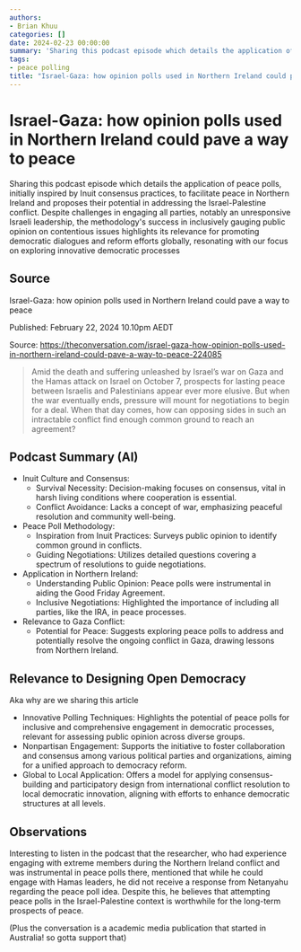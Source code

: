 ```yaml
---
authors:
- Brian Khuu
categories: []
date: 2024-02-23 00:00:00
summary: 'Sharing this podcast episode which details the application of peace polls, initially inspired by Inuit consensus practices, to facilitate peace in Northern Ireland and proposes their potential in addressing the Israel-Palestine conflict. Despite challenges in engaging all parties, notably an unresponsive Israeli leadership, the methodology''s success in inclusively gauging public opinion on contentious issues highlights its relevance for promoting democratic dialogues and reform efforts globally, resonating with our focus on exploring innovative democratic processes.'
tags:
- peace polling
title: "Israel-Gaza: how opinion polls used in Northern Ireland could pave a way to peace"
---
```


# Israel-Gaza: how opinion polls used in Northern Ireland could pave a way to peace

Sharing this podcast episode which details the application of peace polls, initially inspired by Inuit consensus practices, to facilitate peace in Northern Ireland and proposes their potential in addressing the Israel-Palestine conflict. Despite challenges in engaging all parties, notably an unresponsive Israeli leadership, the methodology's success in inclusively gauging public opinion on contentious issues highlights its relevance for promoting democratic dialogues and reform efforts globally, resonating with our focus on exploring innovative democratic processes

<!-- more -->

## Source

Israel-Gaza: how opinion polls used in Northern Ireland could pave a way to peace

Published: February 22, 2024 10.10pm AEDT

Source: <https://theconversation.com/israel-gaza-how-opinion-polls-used-in-northern-ireland-could-pave-a-way-to-peace-224085>

> Amid the death and suffering unleashed by Israel’s war on Gaza and the Hamas attack on Israel on October 7, prospects for lasting peace between Israelis and Palestinians appear ever more elusive. But when the war eventually ends, pressure will mount for negotiations to begin for a deal. When that day comes, how can opposing sides in such an intractable conflict find enough common ground to reach an agreement?

## Podcast Summary (AI)

- Inuit Culture and Consensus:
    - Survival Necessity: Decision-making focuses on consensus, vital in harsh living conditions where cooperation is essential.
    - Conflict Avoidance: Lacks a concept of war, emphasizing peaceful resolution and community well-being.
- Peace Poll Methodology:
    - Inspiration from Inuit Practices: Surveys public opinion to identify common ground in conflicts.
    - Guiding Negotiations: Utilizes detailed questions covering a spectrum of resolutions to guide negotiations.
- Application in Northern Ireland:
    - Understanding Public Opinion: Peace polls were instrumental in aiding the Good Friday Agreement.
    - Inclusive Negotiations: Highlighted the importance of including all parties, like the IRA, in peace processes.
- Relevance to Gaza Conflict:
    - Potential for Peace: Suggests exploring peace polls to address and potentially resolve the ongoing conflict in Gaza, drawing lessons from Northern Ireland.

## Relevance to Designing Open Democracy

Aka why are we sharing this article
- Innovative Polling Techniques: Highlights the potential of peace polls for inclusive and comprehensive engagement in democratic processes, relevant for assessing public opinion across diverse groups.
- Nonpartisan Engagement: Supports the initiative to foster collaboration and consensus among various political parties and organizations, aiming for a unified approach to democracy reform.
- Global to Local Application: Offers a model for applying consensus-building and participatory design from international conflict resolution to local democratic innovation, aligning with efforts to enhance democratic structures at all levels.

## Observations

Interesting to listen in the podcast that the researcher, who had experience engaging with extreme members during the Northern Ireland conflict and was instrumental in peace polls there, mentioned that while he could engage with Hamas leaders, he did not receive a response from Netanyahu regarding the peace poll idea. Despite this, he believes that attempting peace polls in the Israel-Palestine context is worthwhile for the long-term prospects of peace.

(Plus the conversation is a academic media publication that started in Australia! so gotta support that)